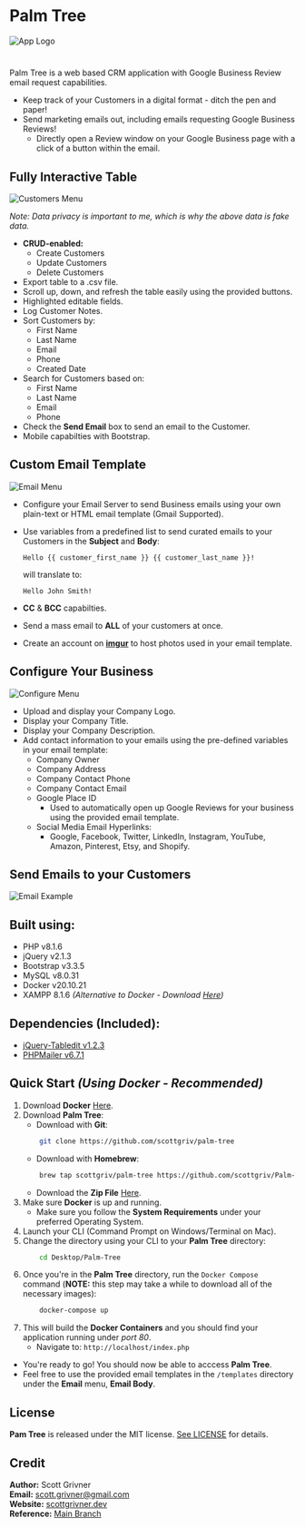 # Palm Tree
![App Logo](img/github/App_Logo.png)
#

Palm Tree is a web based CRM application with Google Business Review email request capabilities.

 * Keep track of your Customers in a digital format - ditch the pen and paper!
 * Send marketing emails out, including emails requesting Google Business Reviews!
    * Directly open a Review window on your Google Business page with a click of a button within the email.

## Fully Interactive Table

![Customers Menu](img/github/Demo_1.png)

*Note: Data privacy is important to me, which is why the above data is fake data.*

* **CRUD-enabled:**
    * Create Customers
    * Update Customers
    * Delete Customers
* Export table to a .csv file.
* Scroll up, down, and refresh the table easily using the provided buttons.
* Highlighted editable fields.
* Log Customer Notes.
* Sort Customers by:
    * First Name
    * Last Name
    * Email
    * Phone
    * Created Date
* Search for Customers based on:
    * First Name
    * Last Name
    * Email
    * Phone
* Check the **Send Email** box to send an email to the Customer.
* Mobile capabilties with Bootstrap.

## Custom Email Template

![Email Menu](img/github/Demo_2.png)

* Configure your Email Server to send Business emails using your own plain-text or HTML email template (Gmail Supported).
* Use variables from a predefined list to send curated emails to your Customers in the **Subject** and **Body**:

    ``Hello {{ customer_first_name }} {{ customer_last_name }}!``

    will translate to:

    ``Hello John Smith!``

* **CC** & **BCC** capabilties.
* Send a mass email to **ALL** of your customers at once.
* Create an account on **[imgur](https://imgur.com/)** to host photos used in your email template.

## Configure Your Business

![Configure Menu](img/github/Demo_3.png)

* Upload and display your Company Logo.
* Display your Company Title.
* Display your Company Description.
* Add contact information to your emails using the pre-defined variables in your email template:
    * Company Owner
    * Company Address
    * Company Contact Phone
    * Company Contact Email
    * Google Place ID
        * Used to automatically open up Google Reviews for your business using the provided email template.
    * Social Media Email Hyperlinks:
        * Google, Facebook, Twitter, LinkedIn, Instagram, YouTube, Amazon, Pinterest, Etsy, and Shopify.

## Send Emails to your Customers

![Email Example](img/github/Demo_4.png)

## Built using: 
* PHP v8.1.6
* jQuery v2.1.3 
* Bootstrap v3.3.5
* MySQL v8.0.31
* Docker v20.10.21
* XAMPP 8.1.6 *(Alternative to Docker - Download [Here](https://www.apachefriends.org/download.html))*

## Dependencies (Included): 

* [jQuery-Tabledit v1.2.3](https://github.com/markcell/jquery-tabledit)
* [PHPMailer v6.7.1](https://github.com/PHPMailer/PHPMailer/tree/5.2-stable)

## Quick Start *(Using Docker - Recommended)*
1. Download **Docker** [Here](https://docs.docker.com/get-docker/).
2. Download **Palm Tree**:
    - Download with **Git**:
    ```bash
        git clone https://github.com/scottgriv/palm-tree
    ```
    - Download with **Homebrew**:
    ```bash
        brew tap scottgriv/palm-tree https://github.com/scottgriv/Palm-Tree
    ```
    - Download the **Zip File** [Here](https://github.com/scottgriv/Palm-Tree/archive/refs/heads/main.zip).
3. Make sure **Docker** is up and running.
    - Make sure you follow the **System Requirements** under your preferred Operating System.
4. Launch your CLI (Command Prompt on Windows/Terminal on Mac).
4. Change the directory using your CLI to your **Palm Tree** directory:
    ```bash
        cd Desktop/Palm-Tree
    ```
5. Once you're in the **Palm Tree** directory, run the ```Docker Compose``` command (**NOTE:** this step may take a while to download all of the necessary images):
    ```bash
        docker-compose up
    ```
6. This will build the **Docker Containers** and you should find your application running under *port 80*.
    - Navigate to: ```http://localhost/index.php```

* You're ready to go! You should now be able to acccess **Palm Tree**.
* Feel free to use the provided email templates in the ``/templates`` directory under the **Email** menu, **Email Body**.

## License
**Pam Tree** is released under the MIT license. [See LICENSE](LICENSE) for details.

## Credit
**Author:** Scott Grivner <br>
**Email:** scott.grivner@gmail.com <br>
**Website:** [scottgrivner.dev](https://www.scottgriv.dev) <br>
**Reference:** [Main Branch](https://github.com/scottgriv/Palm-Tree)
